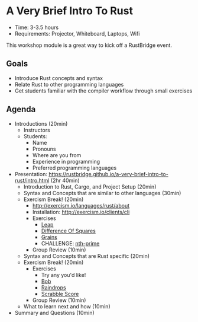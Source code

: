 # A Very Brief Intro To Rust

- Time: 3-3.5 hours
- Requirements: Projector, Whiteboard, Laptops, Wifi

This workshop module is a great way to kick off a RustBridge event.

## Goals

- Introduce Rust concepts and syntax
- Relate Rust to other programming languages
- Get students familiar with the compiler workflow through small exercises

## Agenda

- Introductions (20min)
  - Instructors
  - Students:
    - Name
    - Pronouns
    - Where are you from
    - Experience in programming
    - Preferred programming languages
- Presentation: https://rustbridge.github.io/a-very-brief-intro-to-rust/intro.html (2hr 40min)
  - Introduction to Rust, Cargo, and Project Setup (20min)
  - Syntax and Concepts that are similar to other languages (30min)
  - Exercism Break! (20min)
      - http://exercism.io/languages/rust/about
      - Installation: http://exercism.io/clients/cli
      - Exercises
        - [Leap](http://exercism.io/exercises/rust/leap/readme)
        - [Difference Of Squares](http://exercism.io/exercises/rust/difference-of-squares)
        - [Grains](http://exercism.io/exercises/rust/grains)
        - CHALLENGE: [nth-prime](http://exercism.io/exercises/rust/nth-prime)
      - Group Review (10min)
  - Syntax and Concepts that are Rust specific (20min)
  - Exercism Break! (20min)
      - Exercises
        - Try any you'd like!
        - [Bob](http://exercism.io/exercises/rust/bob)
        - [Raindrops](http://exercism.io/exercises/rust/raindrops)
        - [Scrabble Score](http://exercism.io/exercises/rust/scrabble-score)
      - Group Review (10min)
  - What to learn next and how (10min)
- Summary and Questions (10min)
